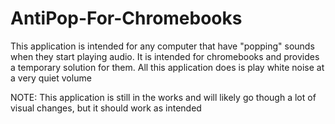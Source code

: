 # AntiPop-For-Chromebooks
This application is intended for any computer that have "popping" sounds when they start playing audio. It is intended for chromebooks and provides a temporary solution for them. All this application does is play white noise at a very quiet volume

NOTE: This application is still in the works and will likely go though a lot of visual changes, but it should work as intended 
